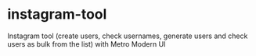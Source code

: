 # instagram-tool
Instagram tool (create users, check usernames, generate users and check users as bulk from the list)
with Metro Modern UI
